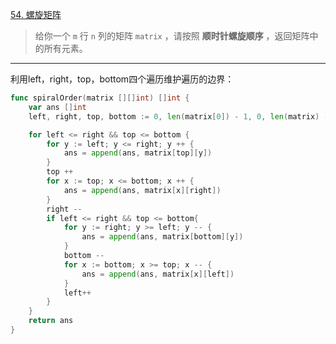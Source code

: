 [54. 螺旋矩阵](https://leetcode.cn/problems/spiral-matrix/)

> 给你一个 `m` 行 `n` 列的矩阵 `matrix` ，请按照 **顺时针螺旋顺序** ，返回矩阵中的所有元素。

----

利用left，right，top，bottom四个遍历维护遍历的边界：

```go
func spiralOrder(matrix [][]int) []int {
    var ans []int
    left, right, top, bottom := 0, len(matrix[0]) - 1, 0, len(matrix) - 1

    for left <= right && top <= bottom {
        for y := left; y <= right; y ++ {
            ans = append(ans, matrix[top][y])
        }
        top ++
        for x := top; x <= bottom; x ++ {
            ans = append(ans, matrix[x][right])
        }
        right --
        if left <= right && top <= bottom{   
            for y := right; y >= left; y -- {
                ans = append(ans, matrix[bottom][y])
            }
            bottom --
            for x := bottom; x >= top; x -- {
                ans = append(ans, matrix[x][left])
            }
            left++
        }
    }
    return ans
}
```

